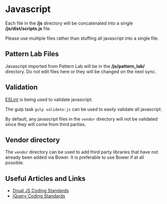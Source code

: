 # Javascript

Each file in the **/js** directory will be concatenated into a single **/js/dist/scripts.js** file.

Please use multiple files rather than stuffing all javascript into a single file.

## Pattern Lab Files

Javascript imported from Pattern Lab will be in the **/js/pattern_lab/** directory. Do not edit files here or they will be changed on the next sync.

## Validation

[ESLint](http://eslint.org/) is being used to validate javascript.

The gulp task `gulp validate:js` can be used to easily validate all javascript.

By default, any javascript files in the `vendor` directory will not be validated since they will come from third parties.

## Vendor directory

The `vendor` directory can be used to add third party libraries that have not already been added via Bower. It is preferable to use Bower if at all possible.

## Useful Articles and Links

* [Drual JS Coding Standards](https://www.drupal.org/node/172169)
* [jQuery Coding Standards](https://www.drupal.org/node/1720586)